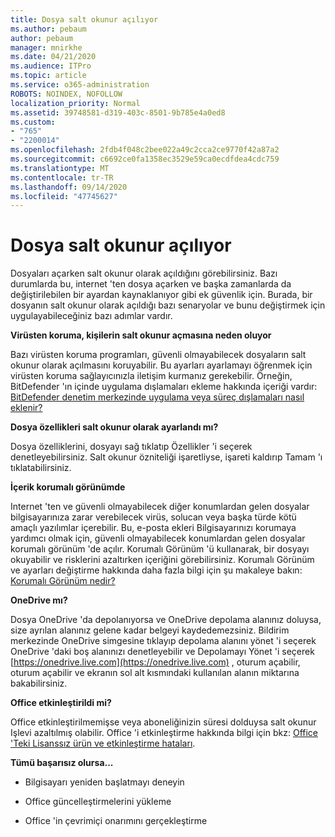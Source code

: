 ```yaml
---
title: Dosya salt okunur açılıyor
ms.author: pebaum
author: pebaum
manager: mnirkhe
ms.date: 04/21/2020
ms.audience: ITPro
ms.topic: article
ms.service: o365-administration
ROBOTS: NOINDEX, NOFOLLOW
localization_priority: Normal
ms.assetid: 39748581-d319-403c-8501-9b785e4a0ed8
ms.custom:
- "765"
- "2200014"
ms.openlocfilehash: 2fdb4f048c2bee022a49c2cca2ce9770f42a87a2
ms.sourcegitcommit: c6692ce0fa1358ec3529e59ca0ecdfdea4cdc759
ms.translationtype: MT
ms.contentlocale: tr-TR
ms.lasthandoff: 09/14/2020
ms.locfileid: "47745627"
---
```

# <a name="file-open-read-only"></a>Dosya salt okunur açılıyor

Dosyaları açarken salt okunur olarak açıldığını görebilirsiniz. Bazı durumlarda bu, internet 'ten dosya açarken ve başka zamanlarda da değiştirilebilen bir ayardan kaynaklanıyor gibi ek güvenlik için. Burada, bir dosyanın salt okunur olarak açıldığı bazı senaryolar ve bunu değiştirmek için uygulayabileceğiniz bazı adımlar vardır.
  
 **Virüsten koruma, kişilerin salt okunur açmasına neden oluyor**
  
Bazı virüsten koruma programları, güvenli olmayabilecek dosyaların salt okunur olarak açılmasını koruyabilir. Bu ayarları ayarlamayı öğrenmek için virüsten koruma sağlayıcınızla iletişim kurmanız gerekebilir. Örneğin, BitDefender 'ın içinde uygulama dışlamaları ekleme hakkında içeriği vardır: [BitDefender denetim merkezinde uygulama veya süreç dışlamaları nasıl eklenir?](https://aka.ms/AA6098i)
  
 **Dosya özellikleri salt okunur olarak ayarlandı mı?**
  
Dosya özelliklerini, dosyayı sağ tıklatıp Özellikler 'i seçerek denetleyebilirsiniz. Salt okunur özniteliği işaretliyse, işareti kaldırıp Tamam 'ı tıklatabilirsiniz.
  
 **İçerik korumalı görünümde**
  
Internet 'ten ve güvenli olmayabilecek diğer konumlardan gelen dosyalar bilgisayarınıza zarar verebilecek virüs, solucan veya başka türde kötü amaçlı yazılımlar içerebilir. Bu, e-posta ekleri Bilgisayarınızı korumaya yardımcı olmak için, güvenli olmayabilecek konumlardan gelen dosyalar korumalı görünüm 'de açılır. Korumalı Görünüm 'ü kullanarak, bir dosyayı okuyabilir ve risklerini azaltırken içeriğini görebilirsiniz. Korumalı Görünüm ve ayarları değiştirme hakkında daha fazla bilgi için şu makaleye bakın: [Korumalı Görünüm nedir?](https://support.office.com/article/d6f09ac7-e6b9-4495-8e43-2bbcdbcb6653)
  
 **OneDrive mı?**
  
Dosya OneDrive 'da depolanıyorsa ve OneDrive depolama alanınız doluysa, size ayrılan alanınız gelene kadar belgeyi kaydedemezsiniz. Bildirim merkezinde OneDrive simgesine tıklayıp depolama alanını yönet 'i seçerek OneDrive 'daki boş alanınızı denetleyebilir ve Depolamayı Yönet 'i seçerek [https://onedrive.live.com](https://onedrive.live.com) , oturum açabilir, oturum açabilir ve ekranın sol alt kısmındaki kullanılan alanın miktarına bakabilirsiniz.
  
 **Office etkinleştirildi mi?**
  
Office etkinleştirilmemişse veya aboneliğinizin süresi dolduysa salt okunur Işlevi azaltılmış olabilir. Office 'i etkinleştirme hakkında bilgi için bkz: [Office 'Teki Lisanssız ürün ve etkinleştirme hataları](https://support.office.com/article/0d23d3c0-c19c-4b2f-9845-5344fedc4380).
  
 **Tümü başarısız olursa...**
  
- Bilgisayarı yeniden başlatmayı deneyin
    
- Office güncelleştirmelerini yükleme
    
- Office 'in çevrimiçi onarımını gerçekleştirme
    

